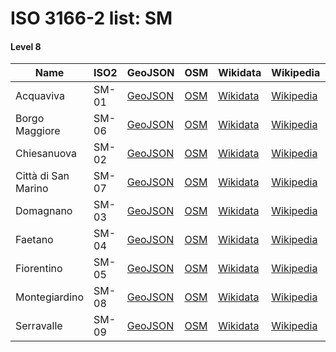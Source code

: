 # ISO 3166-2 list: SM


#### Level 8
Name | ISO2 | GeoJSON | OSM | Wikidata | Wikipedia | population 
--- | --- | --- | --- | --- | --- | --- 
Acquaviva | SM-01 | [GeoJSON](../../export/geojson/q7/iso2/SM/SM-01.geojson) | [OSM](https://www.openstreetmap.org/relation/3012938) | [Wikidata](https://www.wikidata.org/wiki/Q206363) | [Wikipedia](http://en.wikipedia.org/wiki/it%3AAcquaviva%20%28San%20Marino%29) | 2137
Borgo Maggiore | SM-06 | [GeoJSON](../../export/geojson/q7/iso2/SM/SM-06.geojson) | [OSM](https://www.openstreetmap.org/relation/3012939) | [Wikidata](https://www.wikidata.org/wiki/Q201368) | [Wikipedia](http://en.wikipedia.org/wiki/it%3ABorgo%20Maggiore) | 6631
Chiesanuova | SM-02 | [GeoJSON](../../export/geojson/q7/iso2/SM/SM-02.geojson) | [OSM](https://www.openstreetmap.org/relation/3012940) | [Wikidata](https://www.wikidata.org/wiki/Q206980) | [Wikipedia](http://en.wikipedia.org/wiki/it%3AChiesanuova%20%28San%20Marino%29) | 1097
Città di San Marino | SM-07 | [GeoJSON](../../export/geojson/q7/iso2/SM/SM-07.geojson) | [OSM](https://www.openstreetmap.org/relation/3012945) | [Wikidata](https://www.wikidata.org/wiki/Q1848) | [Wikipedia](http://en.wikipedia.org/wiki/it%3ACitt%C3%A0%20di%20San%20Marino) | 4040
Domagnano | SM-03 | [GeoJSON](../../export/geojson/q7/iso2/SM/SM-03.geojson) | [OSM](https://www.openstreetmap.org/relation/3012941) | [Wikidata](https://www.wikidata.org/wiki/Q202202) | [Wikipedia](http://en.wikipedia.org/wiki/it%3ADomagnano) | 3319
Faetano | SM-04 | [GeoJSON](../../export/geojson/q7/iso2/SM/SM-04.geojson) | [OSM](https://www.openstreetmap.org/relation/3012942) | [Wikidata](https://www.wikidata.org/wiki/Q206356) | [Wikipedia](http://en.wikipedia.org/wiki/it%3AFaetano) | 1164
Fiorentino | SM-05 | [GeoJSON](../../export/geojson/q7/iso2/SM/SM-05.geojson) | [OSM](https://www.openstreetmap.org/relation/3012943) | [Wikidata](https://www.wikidata.org/wiki/Q206968) | [Wikipedia](http://en.wikipedia.org/wiki/it%3AFiorentino%20%28San%20Marino%29) | 2526
Montegiardino | SM-08 | [GeoJSON](../../export/geojson/q7/iso2/SM/SM-08.geojson) | [OSM](https://www.openstreetmap.org/relation/3012944) | [Wikidata](https://www.wikidata.org/wiki/Q206962) | [Wikipedia](http://en.wikipedia.org/wiki/it%3AMontegiardino) | 910
Serravalle | SM-09 | [GeoJSON](../../export/geojson/q7/iso2/SM/SM-09.geojson) | [OSM](https://www.openstreetmap.org/relation/3012946) | [Wikidata](https://www.wikidata.org/wiki/Q185412) | [Wikipedia](http://en.wikipedia.org/wiki/it%3ASerravalle%20%28San%20Marino%29) | 10591
